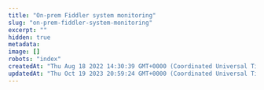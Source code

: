 ```yaml
---
title: "On-prem Fiddler system monitoring"
slug: "on-prem-fiddler-system-monitoring"
excerpt: ""
hidden: true
metadata: 
image: []
robots: "index"
createdAt: "Thu Aug 18 2022 14:30:39 GMT+0000 (Coordinated Universal Time)"
updatedAt: "Thu Oct 19 2023 20:59:24 GMT+0000 (Coordinated Universal Time)"
---
```


